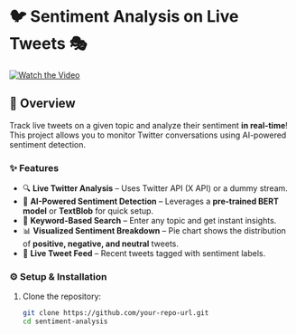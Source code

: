 # 🐦 Sentiment Analysis on Live Tweets 🎭

[![Watch the Video](https://www.loom.com/share/17877b16f489488f9e2c41d099e798e1)](https://www.loom.com/share/17877b16f489488f9e2c41d099e798e1)

## 🚀 Overview
Track live tweets on a given topic and analyze their sentiment **in real-time**!  
This project allows you to monitor Twitter conversations using AI-powered sentiment detection.

### ✨ Features
- 🔍 **Live Twitter Analysis** – Uses Twitter API (X API) or a dummy stream.
- 🧠 **AI-Powered Sentiment Detection** – Leverages a **pre-trained BERT model** or **TextBlob** for quick setup.
- 🔑 **Keyword-Based Search** – Enter any topic and get instant insights.
- 📊 **Visualized Sentiment Breakdown** – Pie chart shows the distribution of **positive, negative, and neutral** tweets.
- 🔄 **Live Tweet Feed** – Recent tweets tagged with sentiment labels.

### ⚙️ Setup & Installation
1. Clone the repository:
   ```bash
   git clone https://github.com/your-repo-url.git
   cd sentiment-analysis
